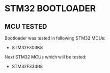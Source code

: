 # STM32 BOOTLOADER

## MCU TESTED
Bootloader was tested in following STM32 MCUs:
- STM32F303K8  

Next STM32 MCUs which will be tested:
- STM32F334R8